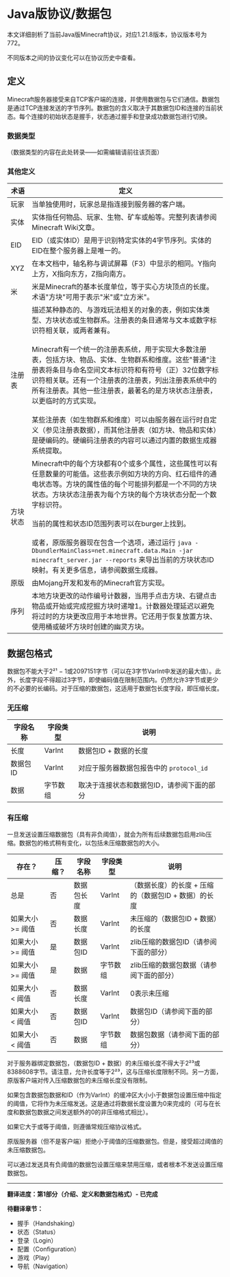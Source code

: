 # Java版协议/数据包

本文详细剖析了当前Java版Minecraft协议，对应1.21.8版本，协议版本号为772。

不同版本之间的协议变化可以在协议历史中查看。

## 定义

Minecraft服务器接受来自TCP客户端的连接，并使用数据包与它们通信。数据包是通过TCP连接发送的字节序列。数据包的含义取决于其数据包ID和连接的当前状态。每个连接的初始状态是握手，状态通过握手和登录成功数据包进行切换。

### 数据类型

（数据类型的内容在此处转录——如需编辑请前往该页面）

### 其他定义

| 术语 | 定义 |
|------|------|
| 玩家 | 当单独使用时，玩家总是指连接到服务器的客户端。 |
| 实体 | 实体指任何物品、玩家、生物、矿车或船等。完整列表请参阅Minecraft Wiki文章。 |
| EID | EID（或实体ID）是用于识别特定实体的4字节序列。实体的EID在整个服务器上是唯一的。 |
| XYZ | 在本文档中，轴名称与调试屏幕（F3）中显示的相同。Y指向上方，X指向东方，Z指向南方。 |
| 米 | 米是Minecraft的基本长度单位，等于实心方块顶点的长度。术语"方块"可用于表示"米"或"立方米"。 |
| 注册表 | 描述某种静态的、与游戏玩法相关的对象的表，例如实体类型、方块状态或生物群系。注册表的条目通常与文本或数字标识符相关联，或两者兼有。<br/><br/>Minecraft有一个统一的注册表系统，用于实现大多数注册表，包括方块、物品、实体、生物群系和维度。这些"普通"注册表将条目与命名空间文本标识符和有符号（正）32位数字标识符相关联。还有一个注册表的注册表，列出注册表系统中的所有注册表。其他一些注册表，最著名的是方块状态注册表，以更临时的方式实现。<br/><br/>某些注册表（如生物群系和维度）可以由服务器在运行时自定义（参见注册表数据），而其他注册表（如方块、物品和实体）是硬编码的。硬编码注册表的内容可以通过内置的数据生成器系统提取。 |
| 方块状态 | Minecraft中的每个方块都有0个或多个属性，这些属性可以有任意数量的可能值。这些表示例如方块的方向、红石组件的通电状态等。方块的属性值的每个可能排列都是一个不同的方块状态。方块状态注册表为每个方块的每个方块状态分配一个数字标识符。<br/><br/>当前的属性和状态ID范围列表可以在burger上找到。<br/><br/>或者，原版服务器现在包含一个选项，通过运行 `java -DbundlerMainClass=net.minecraft.data.Main -jar minecraft_server.jar --reports` 来导出当前的方块状态ID映射。有关更多信息，请参阅数据生成器。 |
| 原版 | 由Mojang开发和发布的Minecraft官方实现。 |
| 序列 | 本地方块更改的动作编号计数器，当用手点击方块、右键点击物品或开始或完成挖掘方块时递增1。计数器处理延迟以避免将过时的方块更改应用于本地世界。它还用于恢复放置方块、使用桶或破坏方块时创建的幽灵方块。 |

## 数据包格式

数据包不能大于2²¹ − 1或2097151字节（可以在3字节VarInt中发送的最大值）。此外，长度字段不得超过3字节，即使编码值在限制范围内。仍然允许3字节或更少的不必要的长编码。对于压缩的数据包，这适用于数据包长度字段，即压缩长度。

### 无压缩

| 字段名称 | 字段类型 | 说明 |
|----------|----------|------|
| 长度 | VarInt | 数据包ID + 数据的长度 |
| 数据包ID | VarInt | 对应于服务器数据包报告中的 `protocol_id` |
| 数据 | 字节数组 | 取决于连接状态和数据包ID，请参阅下面的部分 |

### 有压缩

一旦发送设置压缩数据包（具有非负阈值），就会为所有后续数据包启用zlib压缩。数据包的格式稍有变化，以包括未压缩数据包的大小。

| 存在？ | 压缩？ | 字段名称 | 字段类型 | 说明 |
|--------|--------|----------|----------|------|
| 总是 | 否 | 数据包长度 | VarInt | （数据长度）的长度 + 压缩的（数据包ID + 数据）的长度 |
| 如果大小 >= 阈值 | 否 | 数据长度 | VarInt | 未压缩的（数据包ID + 数据）的长度 |
| 如果大小 >= 阈值 | 是 | 数据包ID | VarInt | zlib压缩的数据包ID（请参阅下面的部分） |
| 如果大小 >= 阈值 | 是 | 数据 | 字节数组 | zlib压缩的数据包数据（请参阅下面的部分） |
| 如果大小 < 阈值 | 否 | 数据长度 | VarInt | 0表示未压缩 |
| 如果大小 < 阈值 | 否 | 数据包ID | VarInt | 数据包ID（请参阅下面的部分） |
| 如果大小 < 阈值 | 否 | 数据 | 字节数组 | 数据包数据（请参阅下面的部分） |

对于服务器绑定数据包，（数据包ID + 数据）的未压缩长度不得大于2²³或8388608字节。请注意，允许长度等于2²³，这与压缩长度限制不同。另一方面，原版客户端对传入压缩数据包的未压缩长度没有限制。

如果包含数据包数据和ID（作为VarInt）的缓冲区大小小于数据包设置压缩中指定的阈值，它将作为未压缩发送。这是通过将数据长度设置为0来完成的（可与在长度和数据包数据之间发送额外的0的非压缩格式相比）。

如果它大于或等于阈值，则遵循常规压缩协议格式。

原版服务器（但不是客户端）拒绝小于阈值的压缩数据包。但是，接受超过阈值的未压缩数据包。

可以通过发送具有负阈值的数据包设置压缩来禁用压缩，或者根本不发送设置压缩数据包。

---

**翻译进度：第1部分（介绍、定义和数据包格式）- 已完成**

**待翻译章节：**
- 握手（Handshaking）
- 状态（Status）
- 登录（Login）
- 配置（Configuration）
- 游戏（Play）
- 导航（Navigation）
